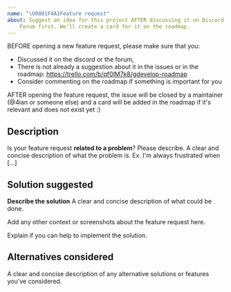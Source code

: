 ```yaml
---
name: "\U0001F4A1Feature request"
about: Suggest an idea for this project AFTER discussing it on Discord or
    Forum first. We'll create a card for it on the roadmap.
---
```


BEFORE opening a new feature request, please make sure that you:

-   Discussed it on the discord or the forum,
-   There is not already a suggestion about it in the issues or in the roadmap: https://trello.com/b/qf0lM7k8/gdevelop-roadmap
-   Consider commenting on the roadmap if something is important for you

AFTER opening the feature request, the issue will be closed by a maintainer (@4ian or someone else) and a card will be added in the roadmap if it's relevant and does not exist yet :)

## Description

Is your feature request **related to a problem**? Please describe.
A clear and concise description of what the problem is. Ex. I'm always frustrated when [...]

## Solution suggested

**Describe the solution**
A clear and concise description of what could be done.

Add any other context or screenshots about the feature request here.

Explain if you can help to implement the solution.

## Alternatives considered

A clear and concise description of any alternative solutions or features you've considered.
